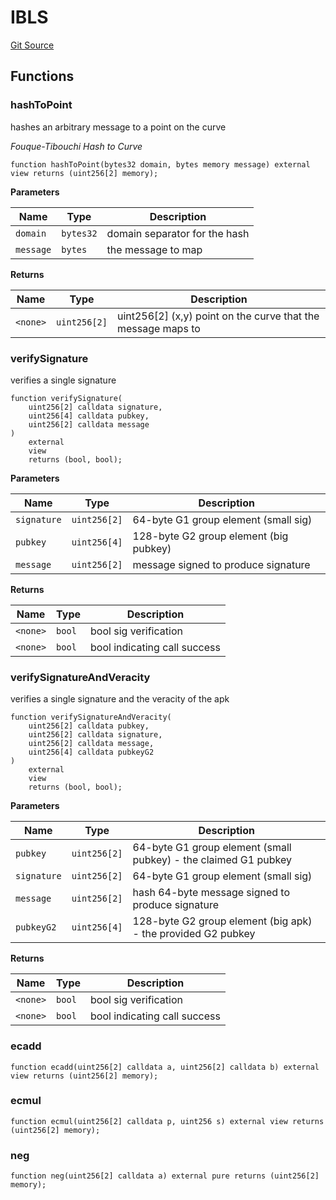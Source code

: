 # IBLS

[Git Source](https://github.com/Eoracle/target-contracts/blob/401eb40ea1472e38057aaf0537c1644781be9b1b/src/interfaces/IBLS.sol)

## Functions

### hashToPoint

hashes an arbitrary message to a point on the curve

_Fouque-Tibouchi Hash to Curve_

```solidity
function hashToPoint(bytes32 domain, bytes memory message) external view returns (uint256[2] memory);
```

**Parameters**

| Name      | Type      | Description                   |
| --------- | --------- | ----------------------------- |
| `domain`  | `bytes32` | domain separator for the hash |
| `message` | `bytes`   | the message to map            |

**Returns**

| Name     | Type         | Description                                                  |
| -------- | ------------ | ------------------------------------------------------------ |
| `<none>` | `uint256[2]` | uint256[2] (x,y) point on the curve that the message maps to |

### verifySignature

verifies a single signature

```solidity
function verifySignature(
    uint256[2] calldata signature,
    uint256[4] calldata pubkey,
    uint256[2] calldata message
)
    external
    view
    returns (bool, bool);
```

**Parameters**

| Name        | Type         | Description                            |
| ----------- | ------------ | -------------------------------------- |
| `signature` | `uint256[2]` | 64-byte G1 group element (small sig)   |
| `pubkey`    | `uint256[4]` | 128-byte G2 group element (big pubkey) |
| `message`   | `uint256[2]` | message signed to produce signature    |

**Returns**

| Name     | Type   | Description                  |
| -------- | ------ | ---------------------------- |
| `<none>` | `bool` | bool sig verification        |
| `<none>` | `bool` | bool indicating call success |

### verifySignatureAndVeracity

verifies a single signature and the veracity of the apk

```solidity
function verifySignatureAndVeracity(
    uint256[2] calldata pubkey,
    uint256[2] calldata signature,
    uint256[2] calldata message,
    uint256[4] calldata pubkeyG2
)
    external
    view
    returns (bool, bool);
```

**Parameters**

| Name        | Type         | Description                                                     |
| ----------- | ------------ | --------------------------------------------------------------- |
| `pubkey`    | `uint256[2]` | 64-byte G1 group element (small pubkey) - the claimed G1 pubkey |
| `signature` | `uint256[2]` | 64-byte G1 group element (small sig)                            |
| `message`   | `uint256[2]` | hash 64-byte message signed to produce signature                |
| `pubkeyG2`  | `uint256[4]` | 128-byte G2 group element (big apk) - the provided G2 pubkey    |

**Returns**

| Name     | Type   | Description                  |
| -------- | ------ | ---------------------------- |
| `<none>` | `bool` | bool sig verification        |
| `<none>` | `bool` | bool indicating call success |

### ecadd

```solidity
function ecadd(uint256[2] calldata a, uint256[2] calldata b) external view returns (uint256[2] memory);
```

### ecmul

```solidity
function ecmul(uint256[2] calldata p, uint256 s) external view returns (uint256[2] memory);
```

### neg

```solidity
function neg(uint256[2] calldata a) external pure returns (uint256[2] memory);
```
